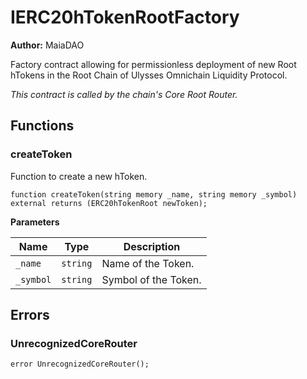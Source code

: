 # IERC20hTokenRootFactory

**Author:**
MaiaDAO

Factory contract allowing for permissionless deployment of new Root hTokens in the
Root Chain of Ulysses Omnichain Liquidity Protocol.

*This contract is called by the chain's Core Root Router.*


## Functions
### createToken

Function to create a new hToken.


```solidity
function createToken(string memory _name, string memory _symbol) external returns (ERC20hTokenRoot newToken);
```
**Parameters**

|Name|Type|Description|
|----|----|-----------|
|`_name`|`string`|Name of the Token.|
|`_symbol`|`string`|Symbol of the Token.|


## Errors
### UnrecognizedCoreRouter

```solidity
error UnrecognizedCoreRouter();
```

